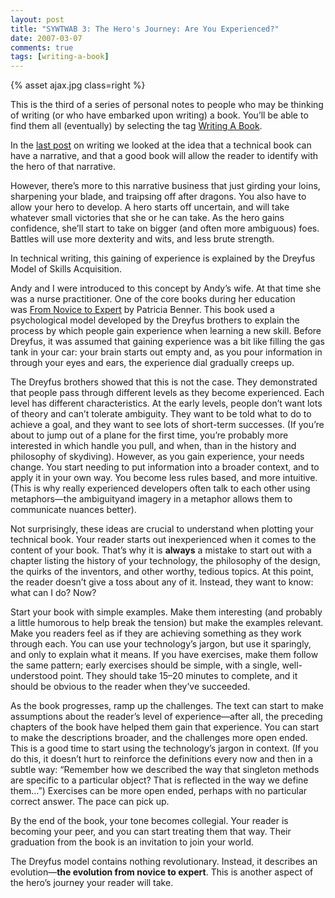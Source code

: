 ```yaml
---
layout: post
title: "SYWTWAB 3: The Hero's Journey: Are You Experienced?"
date: 2007-03-07
comments: true
tags: [writing-a-book]
---
```



{% asset ajax.jpg  class=right %}

This is the third of a series of personal notes to people who may be
thinking of writing (or who have embarked upon writing) a book. You’ll
be able to find them all (eventually) by selecting the tag <a
href="http://pragdave.pragprog.com/pragdave/writing_a_book/index.html">Writing A Book</a>.


In the <a
href="http://pragdave.pragprog.com/pragdave/2007/03/sywtwab_2_the_h.html">last post</a> on writing we looked at the idea that a technical book can
have a narrative, and that a good book will allow the reader to
identify with the hero of that narrative.

However, there’s more to this narrative business that just girding
your loins, sharpening your blade, and traipsing off after
dragons. You also have to allow your hero to develop. A hero starts
off uncertain, and will take whatever small victories that she or he
can take. As the hero gains confidence, she’ll start to take on bigger
(and often more ambiguous) foes. Battles will use more dexterity and
wits, and less brute strength.

In technical writing, this gaining of experience is explained by the
Dreyfus Model of Skills Acquisition.

Andy and I were introduced to this concept by Andy’s wife. At that
time she was a nurse practitioner. One of the core books during her
education was <a
href="http://www.amazon.com/Novice-Expert-Excellence-Clinical-Commemorative/dp/0130325228/ref=pd_bbs_sr_1/104-4114323-6751127?ie=UTF8&s=books&qid=1173324281&sr=8-1">From Novice to Expert</a> by Patricia Benner. This book used a
psychological model developed by the Dreyfus brothers to explain the
process by which people gain experience when learning a new
skill. Before Dreyfus, it was assumed that gaining experience was a
bit like filling the gas tank in your car: your brain starts out empty
and, as you pour information in through your eyes and ears, the
experience dial gradually creeps up.

The Dreyfus brothers showed that this is not the case. They
demonstrated that people pass through different levels as they become
experienced. Each level has different characteristics. At the early
levels, people don’t want lots of theory and can’t tolerate
ambiguity. They want to be told what to do to achieve a goal, and they
want to see lots of short-term successes. (If you’re about to jump out
of a plane for the first time, you’re probably more interested in
which handle you pull, and when, than in the history and philosophy of
skydiving). However, as you gain experience, your needs change. You
start needing to put information into a broader context, and to apply
it in your own way. You become less rules based, and more
intuitive. (This is why really experienced developers often talk to
each other using metaphors—the ambiguityand imagery in a metaphor
allows them to communicate nuances better).

Not surprisingly, these ideas are crucial to understand when plotting
your technical book. Your reader starts out inexperienced when it
comes to the content of your book. That’s why it is **always** a
mistake to start out with a chapter listing the history of your
technology, the philosophy of the design, the quirks of the inventors,
and other worthy, tedious topics. At this point, the reader doesn’t
give a toss about any of it. Instead, they want to know: what can I
do? Now?

Start your book with simple examples. Make them interesting (and
probably a little humorous to help break the tension) but make the
examples relevant. Make you readers feel as if they are achieving
something as they work through each. You can use your technology’s
jargon, but use it sparingly, and only to explain what it means. If
you have exercises, make them follow the same pattern; early exercises
should be simple, with a single, well-understood point. They should
take 15–20 minutes to complete, and it should be obvious to the reader
when they’ve succeeded.

As the book progresses, ramp up the challenges. The text can start to
make assumptions about the reader’s level of experience—after all, the
preceding chapters of the book have helped them gain that
experience. You can start to make the descriptions broader, and the
challenges more open ended. This is a good time to start using the
technology’s jargon in context. (If you do this, it doesn’t hurt to
reinforce the definitions every now and then in a subtle way:
“Remember how we described the way that singleton methods are specific
to a particular object? That is reflected in the way we define them…”)
Exercises can be more open ended, perhaps with no particular correct
answer. The pace can pick up.

By the end of the book, your tone becomes collegial. Your reader is
becoming your peer, and you can start treating them that way. Their
graduation from the book is an invitation to join your world.

The Dreyfus model contains nothing revolutionary. Instead, it
describes an evolution—**the evolution from novice to expert**. This
is another aspect of the hero’s journey your reader will take.
